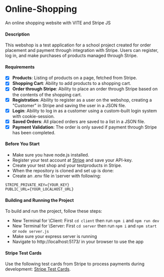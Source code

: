 # Online-Shopping

An online shopping website with VITE and Stripe JS

#### Description

This webshop is a test application for a school project created for order placement and payment through integration with Stripe.
Users can register, log in, and make purchases of products managed through Stripe.

#### Requirements

-   [x] **Products**: Listing of products on a page, fetched from Stripe.
-   [x] **Shopping Cart**: Ability to add products to a shopping cart.
-   [x] **Order through Stripe**: Ability to place an order through Stripe based on the contents of the shopping cart.
-   [x] **Registration**: Ability to register as a user on the webshop, creating a "Customer" in Stripe and saving the user in a JSON file.
-   [x] **Login**: Ability to log in as a customer using a custom-built login system with cookie-session.
-   [x] **Saved Orders**: All placed orders are saved to a list in a JSON file.
-   [x] **Payment Validation**: The order is only saved if payment through Stripe has been completed.

#### Before You Start

-   Make sure you have node.js installed.
-   Register your test account at [Stripe](https://stripe.com/se) and save your API-key.
-   Create your test shop and your testproducts in Stripe.
-   When the repository is cloned and set up is done:
-   Create an .env file in \server with following:

```plaintext
STRIPE_PRIVATE_KEY={YOUR_KEY}
PUBLIC_URL={YOUR_LOCALHOST_URL}
```

#### Building and Running the Project

To build and run the project, follow these steps:

-   New Terminal for \Client: First `cd client` then run `npm i` and `npm run dev`
-   New Terminal for \Server: First `cd server` then run `npm i` and `npm start` or `node server.js`
-   Make sure your express server is running
-   Navigate to http://localhost:5173/ in your browser to use the app

#### Stripe Test Cards

Use the following test cards from Stripe to process payments during development: [Stripe Test Cards](https://stripe.com/docs/testing).

